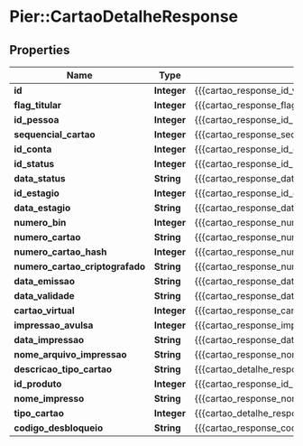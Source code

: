 # Pier::CartaoDetalheResponse

## Properties
Name | Type | Description | Notes
------------ | ------------- | ------------- | -------------
**id** | **Integer** | {{{cartao_response_id_value}}} | [optional] 
**flag_titular** | **Integer** | {{{cartao_response_flag_titular_value}}} | [optional] 
**id_pessoa** | **Integer** | {{{cartao_response_id_pessoa_value}}} | [optional] 
**sequencial_cartao** | **Integer** | {{{cartao_response_sequencial_cartao_value}}} | [optional] 
**id_conta** | **Integer** | {{{cartao_response_id_conta_value}}} | [optional] 
**id_status** | **Integer** | {{{cartao_response_id_status_value}}} | [optional] 
**data_status** | **String** | {{{cartao_response_data_status_value}}} | [optional] 
**id_estagio** | **Integer** | {{{cartao_response_id_estagio_value}}} | [optional] 
**data_estagio** | **String** | {{{cartao_response_data_estagio_value}}} | [optional] 
**numero_bin** | **Integer** | {{{cartao_response_numero_bin_value}}} | [optional] 
**numero_cartao** | **String** | {{{cartao_response_numero_cartao_value}}} | [optional] 
**numero_cartao_hash** | **Integer** | {{{cartao_response_numero_cartao_hash_value}}} | [optional] 
**numero_cartao_criptografado** | **String** | {{{cartao_response_numero_cartao_criptografado_value}}} | [optional] 
**data_emissao** | **String** | {{{cartao_response_data_emissao_value}}} | [optional] 
**data_validade** | **String** | {{{cartao_response_data_validade_value}}} | [optional] 
**cartao_virtual** | **Integer** | {{{cartao_response_cartao_virtual_value}}} | [optional] 
**impressao_avulsa** | **Integer** | {{{cartao_response_impressao_avulsa_value}}} | [optional] 
**data_impressao** | **String** | {{{cartao_response_data_impressao_value}}} | [optional] 
**nome_arquivo_impressao** | **String** | {{{cartao_response_nome_arquivo_impressao_value}}} | [optional] 
**descricao_tipo_cartao** | **String** | {{{cartao_detalhe_response_descricao_tipo_cartao_value}}} | [optional] 
**id_produto** | **Integer** | {{{cartao_response_id_produto_value}}} | [optional] 
**nome_impresso** | **String** | {{{cartao_response_nome_impresso_value}}} | [optional] 
**tipo_cartao** | **Integer** | {{{cartao_detalhe_response_tipo_cartao_value}}} | [optional] 
**codigo_desbloqueio** | **String** | {{{cartao_response_codigo_desbloqueio_value}}} | [optional] 



